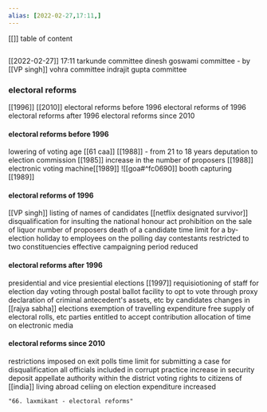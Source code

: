 ```yaml
---
alias: [2022-02-27,17:11,]
---
```

[[]]
table of content
```toc
```

[[2022-02-27]] 17:11
tarkunde committee
dinesh goswami committee - by [[VP singh]]
vohra committee
indrajit gupta committee
### electoral reforms
[[1996]] [[2010]]
electoral reforms before 1996
electoral reforms of 1996
electoral reforms after 1996
electoral reforms since 2010

#### electoral reforms before 1996
lowering of voting age
[[61 caa]] [[1988]] - from 21 to 18 years
deputation to election commission [[1985]]
increase in the number of proposers [[1988]]
electronic voting machine[[1989]]
![[goa#^fc0690]]
booth capturing [[1989]]
#### electoral reforms of 1996
[[VP singh]]
listing of names of candidates [[netflix designated survivor]]
disqualification for insulting the national honour act
prohibition on the sale of liquor
number of proposers
death of a candidate
time limit for a by-election
holiday to employees on the polling day
contestants restricted to two constituencies
effective campaigning period reduced
#### electoral reforms after 1996
presidential and vice presiential elections [[1997]]
requisiotioning of staff for election day
voting through postal ballot
facility to opt to vote through proxy
declaration of criminal antecedent's  assets, etc by candidates
changes in [[rajya sabha]] elections
exemption of travelling expenditure
free supply of electoral rolls, etc
parties entitled to accept contribution
allocation of time on electronic media
#### electoral reforms since 2010
restrictions imposed on exit polls
time limit for submitting a case for disqualification
all officials included in corrupt practice
increase in security deposit
appellate authority within the district
voting rights to citizens of [[india]] living abroad
celiing on election expenditure increased
```query
"66. laxmikant - electoral reforms"
```